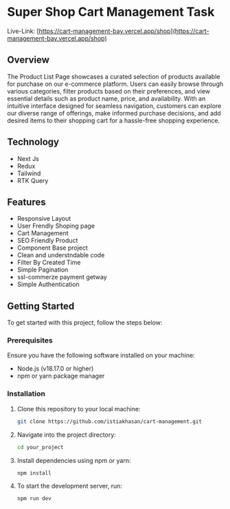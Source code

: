 # Super Shop Cart Management Task
Live-Link: [https://cart-management-bay.vercel.app/shop](https://cart-management-bay.vercel.app/shop)
## Overview

The Product List Page showcases a curated selection of products available for purchase on our e-commerce platform. Users can easily browse through various categories, filter products based on their preferences, and view essential details such as product name, price, and availability. With an intuitive interface designed for seamless navigation, customers can explore our diverse range of offerings, make informed purchase decisions, and add desired items to their shopping cart for a hassle-free shopping experience.

## Technology 

- Next Js
- Redux
- Tailwind
- RTK Query


## Features

- Responsive Layout 
- User Frendly Shoping page 
- Cart Management
- SEO Friendly Product
- Component Base project 
- Clean and understndable code 
- Filter By Created Time 
- Simple Pagination
- ssl-commerze payment getway
- Simple Authentication

## Getting Started

To get started with this project, follow the steps below:

### Prerequisites

Ensure you have the following software installed on your machine:

- Node.js (v18.17.0 or higher)
- npm or yarn package manager

### Installation

1. Clone this repository to your local machine:

   ```bash
   git clone https://github.com/istiakhasan/cart-management.git
2. Navigate into the project directory:

   ```bash
   cd your_project
3. Install dependencies using npm or yarn:
   ```bash
   npm install
3. To start the development server, run:
   ```bash
   npm run dev